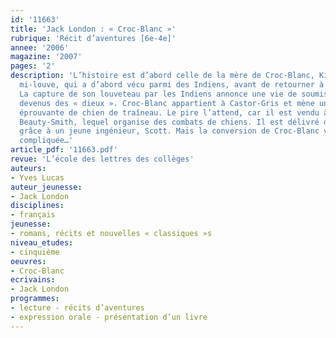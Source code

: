```yaml
---
id: '11663'
title: 'Jack London : « Croc-Blanc »'
rubrique: 'Récit d’aventures [6e-4e]'
annee: '2006'
magazine: '2007'
pages: '2'
description: 'L’histoire est d’abord celle de la mère de Croc-Blanc, Kiche, mi-chienne,
  mi-louve, qui a d’abord vécu parmi des Indiens, avant de retourner à l’état sauvage.
  La capture de son louveteau par les Indiens annonce une vie de soumission aux « animaux-hommes »
  devenus des « dieux ». Croc-Blanc appartient à Castor-Gris et mène une existence
  éprouvante de chien de traîneau. Le pire l’attend, car il est vendu à une brute,
  Beauty-Smith, lequel organise des combats de chiens. Il est délivré de cet enfer
  grâce à un jeune ingénieur, Scott. Mais la conversion de Croc-Blanc va se révéler
  compliquée…'
article_pdf: '11663.pdf'
revue: 'L’école des lettres des collèges'
auteurs:
- Yves Lucas
auteur_jeunesse:
- Jack London
disciplines:
- français
jeunesse:
- romans, récits et nouvelles « classiques »s
niveau_etudes:
- cinquième
oeuvres:
- Croc-Blanc
ecrivains:
- Jack London
programmes:
- lecture - récits d’aventures
- expression orale - présentation d’un livre
---
```

